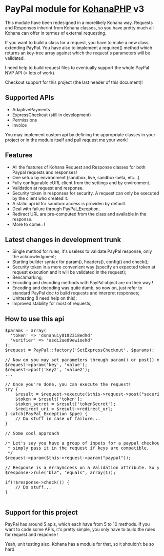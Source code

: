 # PayPal module for [KohanaPHP](http://github.com/shadowhand/kohana) v3

This module have been redesigned in a morelikely Kohana way. Requests and 
Responses inherint from Kohana classes, so you have pretty much all Kohana can
offer in termes of external requesting.

If you want to build a class for a request, you have to make a new class extending PayPal. You have also to implement a required() method which returns an key-tree array against which the request's parameters will be validated.

I need help to build request files to eventually support the whole PayPal NVP API (= lots of work).

Checkout support for this project (the last header of this document)!

## Supported APIs

* AdaptivePayments
* ExpressCheckout (still in development)
* Permissions
* Invoice

You may implement custom api by defining the appropriate classes in your project
or in the module itself and pull request me your work!

## Features

* All the features of Kohana Request and Response classes for both Paypal requests and responses!
* One setup by environment (sandbox, live, sandbox-beta, etc...).
* Fully configurable cURL client from the settings and by environment.
* Validation at request and response.
* Security token in responses for security. A request can only be executed by the client who created it.
* A static api id for sandbox access is providen by default.
* Deal with failure through PayPal_Exception.
* Redirect URL are pre-computed from the class and available in the response.
* More to come.. !

## Latest changes in development trunk

* Single method for rules, it's useless to validate PayPal response, only the acknowledgment;
* Starting builder syntax for param(), headers(), config() and check();
* Security token in a more convenient way (specify an expected token at request execution and it will be validated in the request);
* Benchmarking;
* Encoding and decoding methods with PayPal object are on their way !
* Encoding and decoding was quite dumb, so now on, just refer to standard PayPal doc to build requests and interpret responses;
* Unittesting (I need help on this);
* Improved stability for most of requests;

## How to use this api

<pre>
$params = array(
  'token' => 'dsnahuiy8182318edhd'
  'verifier' => 'asdi2ue89ewioehd'
);
$request = PayPal::factory('SetExpressCheckout', $params);

// Now on you may set parameters through param() or post() method (it's the same!)
$request->param('key', 'value');
$request->post('key2', 'value2');
...

// Once you're done, you can execute the request!
try {
    $result = $request->execute($this->request->post("security_token"));
    $token = $result['token'];
    $token_secret = $result['tokenSecret'];
    $redirect_uri = $result->redirect_url;
} catch(PayPal_Exception $ppe) {
    // Do stuff in case of failure...
}

// Some cool approach

/* Let's say you have a group of inputs for a paypal checkout form, you can 
 * simply pass it in the request if keys are compatible.
 */
$request->param($this->request->param("paypal"));

// Response is a ArrayAccess on a Validation attribute. So you can do cool stuff.
$response->rule("bla", "equals", array(1));

if(!$response->check()) {
    // Do stuff...
}

</pre>


## Support for this project

PayPal has around 5 apis, which each have from 5 to 10 methods. If you want to code some APIs, it's pretty simple, you only have to build the rules for request and response !

Yeah, unit testing also. Kohana has a module for that, so it shouldn't be so hard.
